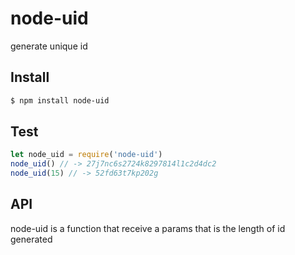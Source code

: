 # node-uid
generate unique id
## Install

```bash
$ npm install node-uid
```
## Test

```js
let node_uid = require('node-uid')
node_uid() // -> 27j7nc6s2724k8297814l1c2d4dc2
node_uid(15) // -> 52fd63t7kp202g
```
## API

node-uid is a function that receive a params that is the length of id generated